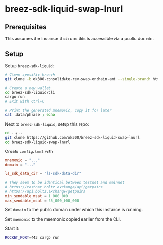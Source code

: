 # breez-sdk-liquid-swap-lnurl


## Prerequisites

This assumes the instance that runs this is accessible via a public domain.


## Setup

Setup `breez-sdk-liquid`:

```bash
# Clone specific branch
git clone -b ok300-consolidate-rev-swap-onchain-amt --single-branch https://github.com/breez/breez-sdk-liquid

# Create a new wallet
cd breez-sdk-liquid/cli
cargo run
# Exit with Ctrl+C

# Print the generated mnemonic, copy it for later
cat .data/phrase ; echo
```

Next to `breez-sdk-liquid`, setup this repo:

```bash
cd ../..
git clone https://github.com/ok300/breez-sdk-liquid-swap-lnurl
cd breez-sdk-liquid-swap-lnurl
```

Create `config.toml` with

```toml
mnemonic = "..."
domain = "..."

ls_sdk_data_dir = "ls-sdk-data-dir"

# They seem to be identical between testnet and mainnet
# https://testnet.boltz.exchange/api/getpairs
# https://api.boltz.exchange/getpairs
min_sendable_msat = 1_000_000
max_sendable_msat = 25_000_000_000
```

Set `domain` to the public domain under which this instance is running.

Set `mnemonic` to the mnemonic copied earlier from the CLI.

Start it:

```bash
ROCKET_PORT=443 cargo run
```
